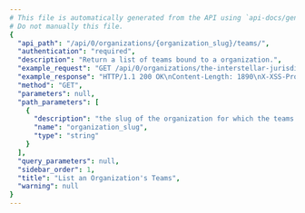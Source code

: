 ```yaml
---
# This file is automatically generated from the API using `api-docs/generate.py`
# Do not manually this file.
{
  "api_path": "/api/0/organizations/{organization_slug}/teams/", 
  "authentication": "required", 
  "description": "Return a list of teams bound to a organization.", 
  "example_request": "GET /api/0/organizations/the-interstellar-jurisdiction/teams/ HTTP/1.1\nHost: sentry.io\nAuthorization: Bearer <token>", 
  "example_response": "HTTP/1.1 200 OK\nContent-Length: 1890\nX-XSS-Protection: 1; mode=block\nX-Content-Type-Options: nosniff\nContent-Language: en\nVary: Accept-Language, Cookie\nLink: <https://sentry.io/api/0/organizations/the-interstellar-jurisdiction/teams/?&cursor=100:-1:1>; rel=\"previous\"; results=\"false\"; cursor=\"100:-1:1\", <https://sentry.io/api/0/organizations/the-interstellar-jurisdiction/teams/?&cursor=100:1:0>; rel=\"next\"; results=\"false\"; cursor=\"100:1:0\"\nAllow: GET, POST, HEAD, OPTIONS\nX-Frame-Options: deny\nContent-Type: application/json\n\n[\n  {\n    \"avatar\": {\n      \"avatarType\": \"letter_avatar\", \n      \"avatarUuid\": null\n    }, \n    \"dateCreated\": \"2018-11-06T21:20:08.115Z\", \n    \"hasAccess\": true, \n    \"id\": \"3\", \n    \"isMember\": true, \n    \"isPending\": false, \n    \"memberCount\": 1, \n    \"name\": \"Ancient Gabelers\", \n    \"projects\": [], \n    \"slug\": \"ancient-gabelers\"\n  }, \n  {\n    \"avatar\": {\n      \"avatarType\": \"letter_avatar\", \n      \"avatarUuid\": null\n    }, \n    \"dateCreated\": \"2018-11-06T21:19:55.114Z\", \n    \"hasAccess\": true, \n    \"id\": \"2\", \n    \"isMember\": true, \n    \"isPending\": false, \n    \"memberCount\": 1, \n    \"name\": \"Powerful Abolitionist\", \n    \"projects\": [\n      {\n        \"avatar\": {\n          \"avatarType\": \"letter_avatar\", \n          \"avatarUuid\": null\n        }, \n        \"color\": \"#bf5b3f\", \n        \"dateCreated\": \"2018-11-06T21:19:58.536Z\", \n        \"features\": [\n          \"releases\", \n          \"sample-events\", \n          \"minidump\", \n          \"servicehooks\", \n          \"rate-limits\", \n          \"data-forwarding\"\n        ], \n        \"firstEvent\": null, \n        \"hasAccess\": true, \n        \"id\": \"3\", \n        \"isBookmarked\": false, \n        \"isInternal\": false, \n        \"isMember\": true, \n        \"isPublic\": false, \n        \"name\": \"Prime Mover\", \n        \"platform\": null, \n        \"slug\": \"prime-mover\", \n        \"status\": \"active\"\n      }, \n      {\n        \"avatar\": {\n          \"avatarType\": \"letter_avatar\", \n          \"avatarUuid\": null\n        }, \n        \"color\": \"#3fbf7f\", \n        \"dateCreated\": \"2018-11-06T21:19:55.121Z\", \n        \"features\": [\n          \"releases\", \n          \"sample-events\", \n          \"minidump\", \n          \"servicehooks\", \n          \"rate-limits\", \n          \"data-forwarding\"\n        ], \n        \"firstEvent\": null, \n        \"hasAccess\": true, \n        \"id\": \"2\", \n        \"isBookmarked\": false, \n        \"isInternal\": false, \n        \"isMember\": true, \n        \"isPublic\": false, \n        \"name\": \"Pump Station\", \n        \"platform\": null, \n        \"slug\": \"pump-station\", \n        \"status\": \"active\"\n      }, \n      {\n        \"avatar\": {\n          \"avatarType\": \"letter_avatar\", \n          \"avatarUuid\": null\n        }, \n        \"color\": \"#bf6e3f\", \n        \"dateCreated\": \"2018-11-06T21:20:08.064Z\", \n        \"features\": [\n          \"servicehooks\", \n          \"sample-events\", \n          \"data-forwarding\", \n          \"rate-limits\", \n          \"minidump\"\n        ], \n        \"firstEvent\": null, \n        \"hasAccess\": true, \n        \"id\": \"4\", \n        \"isBookmarked\": false, \n        \"isInternal\": false, \n        \"isMember\": true, \n        \"isPublic\": false, \n        \"name\": \"The Spoiled Yoghurt\", \n        \"platform\": null, \n        \"slug\": \"the-spoiled-yoghurt\", \n        \"status\": \"active\"\n      }\n    ], \n    \"slug\": \"powerful-abolitionist\"\n  }\n]", 
  "method": "GET", 
  "parameters": null, 
  "path_parameters": [
    {
      "description": "the slug of the organization for which the teams should be listed.", 
      "name": "organization_slug", 
      "type": "string"
    }
  ], 
  "query_parameters": null, 
  "sidebar_order": 1, 
  "title": "List an Organization's Teams", 
  "warning": null
}
---
```

